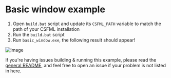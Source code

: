 # Basic window example

1. Open `build.bat` script and update its `CSFML_PATH` variable to match the path of your CSFML installation 
2. Run the `build.bat` script
3. Run `basic_window.exe`, the following result should appear!

![image](https://user-images.githubusercontent.com/19146183/182536297-c974050f-28df-4658-b8cb-51e4d89d610c.png)

If you're having issues building & running this example, please read the [general README](https://github.com/Telroshan/go-sfml#usage), and feel free to open an issue if your problem is not listed in here.